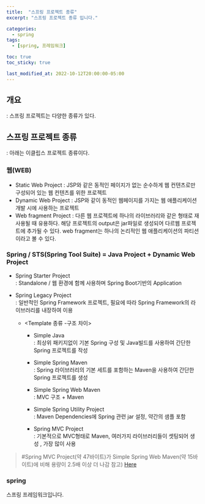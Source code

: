 ```yaml
---
title:  "스프링 프로젝트 종류"
excerpt: "스프링 프로젝트 종류 입니다."

categories:
  - spring
tags:
  - [spring, 프레임워크]

toc: true
toc_sticky: true

last_modified_at: 2022-10-12T20:00:00-05:00
---
```


## 개요
: 스프링 프로젝트는 다양한 종류가 있다.

## 스프링 프로젝트 종류
: 아래는 이클립스 프로젝트 종류이다.

### 웹(WEB)
- Static Web Project 
: JSP와 같은 동적인 페이지가 없는 순수하게 웹 컨텐츠로만 구성되어 있는 웹 컨텐츠를 위한 프로젝트
- Dynamic Web Project 
: JSP와 같이 동적인 웹페이지를 가지는 웹 애플리케이션 개발 시에 사용하는 프로젝트
- Web fragment Project 
: 다른 웹 프로젝트에 하나의 라이브러리와 같은 형태로 재사용될 때 유용하다. 해당 프로젝트의 output은 jar파일로 생성되어 다르웹 프로젝트에 추가될 수 있다. web fragment는 하나의 논리적인 웹 애플리케이션의 파티션이라고 볼 수 있다.

### Spring / STS(Spring Tool Suite) = Java Project + Dynamic Web Project
- Spring Starter Project  
  : Standalone / 웹 환경에 함께 사용하며 Spring Boot기반의 Application 

- Spring Legacy Project  
  : 일반적인 Spring Framework  프로젝트, 필요에 따라 Spring Framework의 라이브러리를 내장하여 이용

  - <Template 종류 -구조 차이>  
    - Simple Java  
      : 최상위 패키지없이 기본 Spring 구성 및 Java빌드를 사용하여 간단한 Spring 프로젝트를 작성

    - Simple Spring Maven  
      : Spring 라이브러리의 기본 세트를 포함하는 Maven을 사용하여 간단한 Spring 프로젝트를 생성

    - Simple Spring Web Maven  
      : MVC 구조 + Maven

    - Simple Spring Utility Project  
      : Maven Dependencies에 Spring 관련 jar 설정, 약간의 샘플 포함 

    - Spring MVC Project  
      : 기본적으로 MVC형태로 Maven, 여러가지 라이브러리들이 셋팅되어 생성 , 가장 많이 사용

  
> #Spring MVC Project(약 47바이트)가 Simple Spring Web Maven(약 15바이트)에 비해 용량이 2.5배 이상 더 나감
> 참고) [Here](https://deeds-not-words.tistory.com/m/entry/%EC%9D%B4%ED%81%B4%EB%A6%BD%EC%8A%A4-%ED%94%84%EB%A1%9C%EC%A0%9D%ED%8A%B8-%EC%A2%85%EB%A5%98%EC%99%80-%EC%B0%A8%EC%9D%B4)




<!-- 헤더에 각주1 --> 
### spring
스프링 프레임워크입니다.
